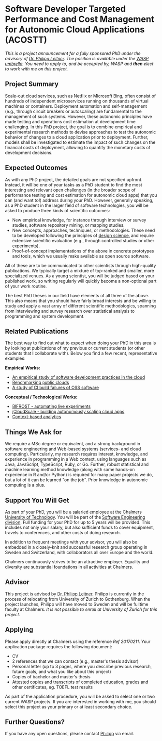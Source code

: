 # Software Developer Targeted Performance and Cost Management for Autonomic Cloud Applications (ACOSTT)

*This is a project announcement for a fully sponsored PhD under the advisory of [Dr. Philipp Leitner](http://www.ifi.uzh.ch/en/seal/people/leitner.html). The position is available under the [WASP umbrella](http://wasp-sweden.org). You need to apply to, and be accepted by, WASP and **then** elect to work with me on this project.*

## Project Summary

Scale-out cloud services, such as Netflix or Microsoft Bing, often consist of hundreds of independent microservices running on thousands of virtual machines or containers. Deployment automation and self-management (e.g., through circuit breakers or autoscaling) are fundamental to the management of such systems. However, these autonomic principles have made testing and operations cost estimation at development time challenging. In this PhD project, the goal is to combine empirical and experimental research methods to devise approaches to test the autonomic behavior of changes to a cloud application prior to deployment. Further, models shall be investigated to estimate the impact of such changes on the financial costs of deployment, allowing to quantify the monetary costs of development decisions.

## Expected Outcomes

As with any PhD project, the detailed goals are not specified upfront. Instead, it will be one of your tasks as a PhD student to find the most interesting and relevant open challenges (in the broader scope of performance testing and cost estimation for autonomic cloud apps) that you can (and want to!) address during your PhD. However, generally speaking, as a PhD student in the larger field of software technologies, you will be asked to produce three kinds of scientific outcomes:

* New empirical knowledge, for instance through interview or survey studies, software repository mining, or mapping studies.
* New concepts, approaches, techniques, or methodologies. These need to be developed following the principles of [design science](https://en.wikipedia.org/wiki/Design_science_research), and require extensive scientific evaluation (e.g., through controlled studies or other experiments).
* Proof-of-concept implementations of the above in concrete prototypes and tools, which we usually make available as open source software.

All of these are to be communicated to other scientists through high-quality publications. We typically target a mixture of top-ranked and smaller, more specialized venues. As a young scientist, you will be judged based on your published work, so writing regularly will quickly become a non-optional part of your work routine.

The best PhD theses in our field have elements of all three of the above. This also means that you should have fairly broad interests and be willing to study and apply a vast array of different scientific methodologies, spanning from interviewing and survey research over statistical analysis to programming and system development.

## Related Publications

The best way to find out what to expect when doing your PhD in this area is by looking at publications of my previous or current students (or other students that I collaborate with). Below you find a few recent, representative examples:

**Empirical Works:**
* [An empirical study of software development practices in the cloud](http://dl.acm.org/citation.cfm?doid=2786805.2786826)
* [Benchmarking public clouds](https://arxiv.org/pdf/1411.2429v2.pdf)
* [A study of CI build failures of OSS software](http://dsg.tuwien.ac.at/staff/trausch/pub/PID4727015.pdf)

**Conceptual / Technological Works:**
* [BIFROST - automating live experiments](http://www.ifi.uzh.ch/seal/people/schermann/research/mw16_paper.pdf)
* [jCloudScale - building autonomously scaling cloud apps](http://dl.acm.org/citation.cfm?doid=2792980)
* [Context-based analytics](http://www.ifi.uzh.ch/seal/people/cito/cba-icse17-jcito.pdf)

## Things We Ask for

We require a MSc degree or equivalent, and a strong background in software engineering and Web-based systems (services- and cloud computing). Particularly, my research requires interest, knowledge, and experience in programming in a Web context, using languages such as Java, JavaScript, TypeScript, Ruby, or Go. Further, robust statistical and machine learning method knowledge (along with some hands-on experience in R and/or Python) is required for many paper projects we do, but a lot of it can be learned "on the job". Prior knowledge in autonomic computing is a plus.

## Support You Will Get

As part of your PhD, you will be a salaried employee at the [Chalmers University of Technology](http://www.chalmers.se). You will be part of the [Software Engineering division](http://www.chalmers.se/en/departments/cse/organisation/se). Full funding for your PhD for up to 5 years will be provided. This includes not only your salary, but also sufficient funds to cover equipment, travels to conferences, and other costs of doing research.

In addition to frequent meetings with your advisor, you will also be embedded in a closely-knit and successful research group operating in Sweden and Switzerland, with collaborators all over Europe and the world.

Chalmers continuously strives to be an attractive employer. Equality and diversity are substantial foundations in all activities at Chalmers.

## Advisor
This project is advised by [Dr. Philipp Leitner](http://www.ifi.uzh.ch/en/seal/people/leitner.html). Philipp is currently in the process of relocating from University of Zurich to Gothenburg. When the project launches, Philipp will have moved to Sweden and will be fulltime faculty at Chalmers. *It is not possible to enroll at University of Zurich for this project.*

## Applying

Please apply directly at Chalmers using the reference *Ref 20170211*. Your application package requires the following document:

* CV
* 2 references that we can contact (e.g., master's thesis advisor)
* Personal letter (up tp 3 pages, where you describe previous research, future goals, and what you like about this project)
* Copies of bachelor and master's thesis
* Attested copies and transcripts of completed education, grades and other certificates, eg. TOEFL test results

As part of the application procedure, you will be asked to select one or two current WASP projects. If you are interested in working with me, you should select this project as your primary or at least secondary choice.

## Further Questions?
If you have any open questions, please contact [Philipp](mailto:leiter@ifi.uzh.ch) via email.

